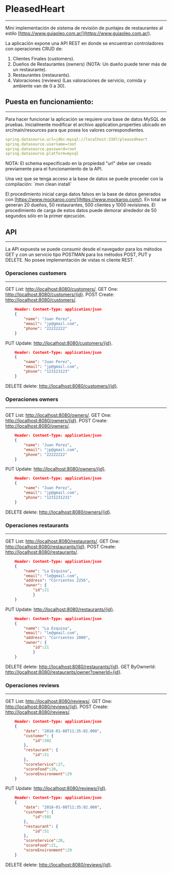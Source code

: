 # PleasedHeart
--------------
Mini implementación de sistema de revisión de puntajes de restaurantes al estilo [https://www.guiaoleo.com.ar/](https://www.guiaoleo.com.ar/).

La aplicación expone una API REST en donde se encuentran controladores con operaciones CRUD de:
1. Clientes Finales (customers).
2. Dueños de Restaurantes (owners) (NOTA: Un dueño puede tener más de un restaurante).
3. Restaurantes (restaurants).
4. Valoraciones (reviews) (Las valoraciones de servicio, comida y ambiente van de 0 a 30).

## Puesta en funcionamiento:
----------------------------
Para hacer funcionar la aplicación se requiere una base de datos MySQL de pruebas.
Inicialmente modificar el archivo application.properties ubicado en src/main/resources para que posea los valores correspondientes.

```yml
spring.datasource.url=jdbc:mysql://localhost:3307/pleasedheart
spring.datasource.username=root
spring.datasource.password=root
spring.datasource.platform=mysql
```
    
NOTA: El schema especificado en la propiedad "url" debe ser creado previamente para el funcionamiento de la API.

Una vez que se tenga acceso a la base de datos se puede proceder con la compilación:
´mvn clean install´

El procedimiento inicial carga datos falsos en la base de datos generados con [https://www.mockaroo.com/](https://www.mockaroo.com/).
En total se generan 20 dueños, 50 restaurantes, 500 clientes y 1000 revisiones. El procedimiento de carga de estos datos puede demorar alrededor de 50 segundos sólo en la primer ejecución.

## API
------
La API expuesta se puede consumir desde el navegador para los métodos GET y con un servicio tipo POSTMAN para los métodos POST, PUT y DELETE.
No posee implementación de vistas ni cliente REST.

### Operaciones customers
-------------------------
GET List: [http://localhost:8080/customers/](http://localhost:8080/customers/).
GET One: [http://localhost:8080/customers/{id}](http://localhost:8080/customers/1).
POST Create: [http://localhost:8080/customers/](http://localhost:8080/customers/).
```json
    Header: Content-Type: application/json
    {
	    "name": "Juan Perez",
	    "email": "jp@gmail.com",
	    "phone": "22222222"
    }
```
PUT Update: [http://localhost:8080/customers/{id}](http://localhost:8080/customers/502).
```json
    Header: Content-Type: application/json
    {
	    "name": "Juan Perez",
	    "email": "jp@gmail.com",
	    "phone": "123123123"
    }
```
DELETE delete: [http://localhost:8080/customers/{id}](http://localhost:8080/customers/502).

### Operaciones owners
----------------------
GET List: [http://localhost:8080/owners/](http://localhost:8080/owners/).
GET One: [http://localhost:8080/owners/{id}](http://localhost:8080/owners/1).
POST Create: [http://localhost:8080/owners/](http://localhost:8080/owners/).
```json
    Header: Content-Type: application/json
    {
	    "name": "Juan Perez",
	    "email": "jp@gmail.com",
	    "phone": "22222222"
    }
```
PUT Update: [http://localhost:8080/owners/{id}](http://localhost:8080/owners/21).
```json
    Header: Content-Type: application/json
    {
	    "name": "Juan Perez",
	    "email": "jp@gmail.com",
	    "phone": "1231231231"
    }
```
DELETE delete: [http://localhost:8080/owners/{id}](http://localhost:8080/owners/21).

### Operaciones restaurants
---------------------------
GET List: [http://localhost:8080/restaurants/](http://localhost:8080/restaurants/).
GET One: [http://localhost:8080/restaurants/{id}](http://localhost:8080/restaurants/1).
POST Create: [http://localhost:8080/restaurants/](http://localhost:8080/restaurants/).
```json
    Header: Content-Type: application/json
    {
	    "name": "La Esquina",
	    "email": "le@gmail.com",
	    "address": "Corrientes 2256",
	    "owner": {
		    "id":21
	        }
    }
```
PUT Update: [http://localhost:8080/restaurants/{id}](http://localhost:8080/restaurants/51).
```json
    Header: Content-Type: application/json
    {
	    "name": "La Esquina",
	    "email": "le@gmail.com",
	    "address": "Corrientes 2000",
	    "owner": {
		    "id":21
	        }
    }
```
DELETE delete: [http://localhost:8080/restaurants/{id}](http://localhost:8080/restaurants/51).
GET ByOwnerId: [http://localhost:8080/restaurants/owner?ownerId={id}](http://localhost:8080/restaurants/owner?ownerId=1).

### Operaciones reviews
-----------------------
GET List: [http://localhost:8080/reviews/](http://localhost:8080/reviews/).
GET One: [http://localhost:8080/reviews/{id}](http://localhost:8080/reviews/1).
POST Create: [http://localhost:8080/reviews/](http://localhost:8080/restaurants/).
```json
    Header: Content-Type: application/json
    {
	    "date": "2018-01-08T11:35:02.000",
	    "customer": {
		    "id":502
	    },
	    "restaurant": {
		    "id":51
	    },
	    "scoreService":27,
	    "scoreFood":20,
       	"scoreEnvironment":29
    }
```
PUT Update: [http://localhost:8080/reviews/{id}](http://localhost:8080/restaurants/1001).
```json
    Header: Content-Type: application/json
    {
	    "date": "2018-01-08T11:35:02.000",
	    "customer": {
		    "id":502
	    },
	    "restaurant": {
		    "id":51
	    },
	    "scoreService":20,
	    "scoreFood":21,
       	"scoreEnvironment":29
    }
```
DELETE delete: [http://localhost:8080/reviews/{id}](http://localhost:8080/reviews/1001).


